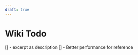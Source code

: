 ```yaml
---
draft: true
---
```


# Wiki Todo

[] - excerpt as description
[] - Better performance for reference
